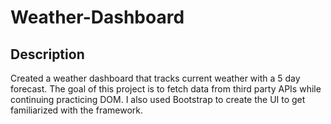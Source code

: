 # Weather-Dashboard

## Description

Created a weather dashboard that tracks current weather with a 5 day forecast. The goal of this project is to fetch data from third party APIs while continuing practicing DOM. I also used Bootstrap to create the UI to get familiarized with the framework.
